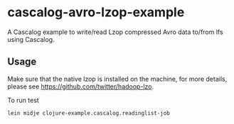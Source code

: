 # cascalog-avro-lzop-example

A Cascalog example to write/read Lzop compressed Avro data to/from lfs using Cascalog.

## Usage

Make sure that the native lzop is installed on the machine,
for more details, please see https://github.com/twitter/hadoop-lzo.

To run test

	lein midje clojure-example.cascalog.readinglist-job
